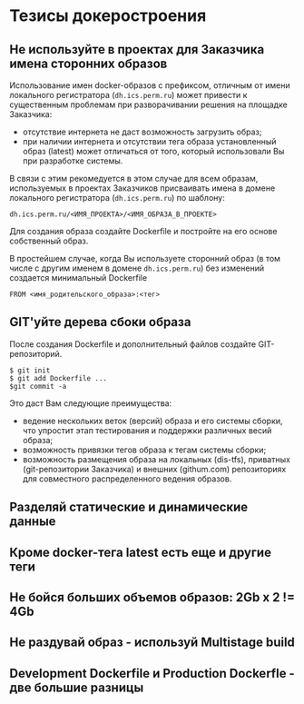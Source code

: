 # Тезисы докеростроения

## Не используйте в проектах для Заказчика имена сторонних образов
 
Использование имен docker-образов с префиксом, отличным от имени локального регистратора (`dh.ics.perm.ru`) может привести к существенным проблемам при разворачивании решения на площадке Заказчика:
- отсутствие интернета не даст возможность загрузить образ;
- при наличии интернета и отсутствии тега  образа установленный образ (latest) может отличаться от того, который использовали Вы при разработке системы.

В связи с этим рекомедуется в этом случае для всем образам, используемых в проектах Заказчиков
присваивать имена в домене локального регистратора (`dh.ics.perm.ru`) по шаблону:
```
dh.ics.perm.ru/<ИМЯ_ПРОЕКТА>/<ИМЯ_ОБРАЗА_В_ПРОЕКТЕ>
```
Для создания образа создайте Dockerfile и постройте на его основе собственный образ.

В простейшем случае, когда Вы используете сторонний образ (в том числе с другим именем в домене `dh.ics.perm.ru`) без изменений создается минимальный Dockerfile
```
FROM <имя_родительского_образа>:<тег>
```

## GIT'уйте дерева сбоки образа

После создания Dockerfile и дополнительный файлов создайте GIT-репозиторий.
```
$ git init
$ git add Dockerfile ...
$git commit -a
```
Это даст Вам следующие преимущества:
- ведение нескольких веток (версий) образа и его системы сборки, что упростит этап тестирования и поддержки различных весий образа;
- возможность привязки тегов образа к тегам системы сборки;
- возможность размещения образа на локальных (dis-tfs), приватных (git-репозитории Заказчика) и внешних (githum.com) репозиториях для совместного распределенного ведения образов. 





## Разделяй статические и динамические данные

## Кроме docker-тега latest есть еще и другие теги

## Не бойся больших объемов образов: 2Gb x 2 != 4Gb

## Не раздувай образ - используй Multistage build 

## Development Dockerfile и Production Dockerfle - две большие разницы 
